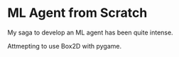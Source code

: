 # ML Agent from Scratch

My saga to develop an ML agent has been quite intense.

Attmepting to use Box2D with pygame.
